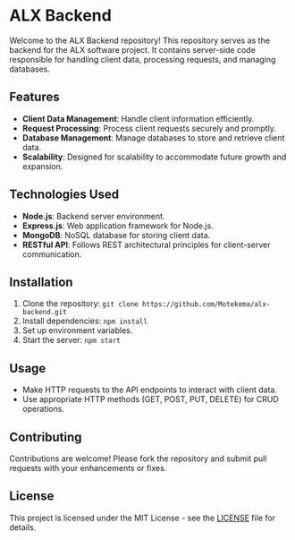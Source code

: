# ALX Backend

Welcome to the ALX Backend repository! This repository serves as the backend for the ALX software project. It contains server-side code responsible for handling client data, processing requests, and managing databases.

## Features

- **Client Data Management**: Handle client information efficiently.
- **Request Processing**: Process client requests securely and promptly.
- **Database Management**: Manage databases to store and retrieve client data.
- **Scalability**: Designed for scalability to accommodate future growth and expansion.

## Technologies Used

- **Node.js**: Backend server environment.
- **Express.js**: Web application framework for Node.js.
- **MongoDB**: NoSQL database for storing client data.
- **RESTful API**: Follows REST architectural principles for client-server communication.

## Installation

1. Clone the repository: `git clone https://github.com/Motekema/alx-backend.git`
2. Install dependencies: `npm install`
3. Set up environment variables.
4. Start the server: `npm start`

## Usage

- Make HTTP requests to the API endpoints to interact with client data.
- Use appropriate HTTP methods (GET, POST, PUT, DELETE) for CRUD operations.

## Contributing

Contributions are welcome! Please fork the repository and submit pull requests with your enhancements or fixes.

## License

This project is licensed under the MIT License - see the [LICENSE](LICENSE) file for details.
